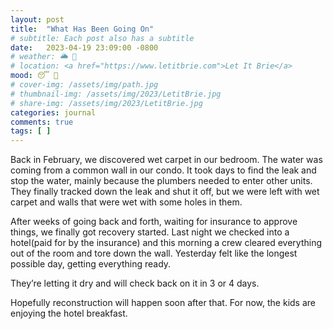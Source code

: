 ```yaml
---
layout: post
title:  "What Has Been Going On"
# subtitle: Each post also has a subtitle
date:   2023-04-19 23:09:00 -0800
# weather: 🌥️ 🔆 
# location: <a href="https://www.letitbrie.com">Let It Brie</a>
mood: 😴 🥱
# cover-img: /assets/img/path.jpg
# thumbnail-img: /assets/img/2023/LetitBrie.jpg
# share-img: /assets/img/2023/LetitBrie.jpg
categories: journal
comments: true
tags: [ ]
---
```


Back in February, we discovered wet carpet in our bedroom. The water was coming from a common wall in our condo. It took days to find the leak and stop the water, mainly because the plumbers needed to enter other units. They finally tracked down the leak and shut it off, but we were left with wet carpet and walls that were wet with some holes in them.

After weeks of going back and forth, waiting for insurance to approve things, we finally got recovery started. Last night we checked into a hotel(paid for by the insurance) and this morning a crew cleared everything out of the room and tore down the wall. Yesterday felt like the longest possible day, getting everything ready.

They’re letting it dry and will check back on it in 3 or 4 days.

Hopefully reconstruction will happen soon after that. For now, the kids are enjoying the hotel breakfast.
